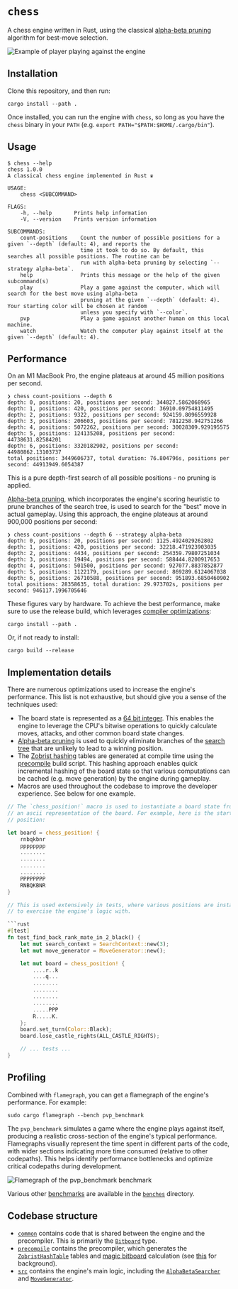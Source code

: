 # `chess`
A chess engine written in Rust, using the classical [alpha-beta pruning](https://en.wikipedia.org/wiki/Alpha–beta_pruning) algorithm for best-move selection.

![Example of player playing against the engine](./demo.gif)

## Installation

Clone this repository, and then run:

```shell
cargo install --path .
```

Once installed, you can run the engine with `chess`, so long as you have the `chess` binary in your `PATH` (e.g. `export PATH="$PATH:$HOME/.cargo/bin"`).

## Usage

```console
$ chess --help
chess 1.0.0
A classical chess engine implemented in Rust ♛

USAGE:
    chess <SUBCOMMAND>

FLAGS:
    -h, --help       Prints help information
    -V, --version    Prints version information

SUBCOMMANDS:
    count-positions    Count the number of possible positions for a given `--depth` (default: 4), and reports the
                       time it took to do so. By default, this searches all possible positions. The routine can be
                       run with alpha-beta pruning by selecting `--strategy alpha-beta`.
    help               Prints this message or the help of the given subcommand(s)
    play               Play a game against the computer, which will search for the best move using alpha-beta
                       pruning at the given `--depth` (default: 4). Your starting color will be chosen at random
                       unless you specify with `--color`.
    pvp                Play a game against another human on this local machine.
    watch              Watch the computer play against itself at the given `--depth` (default: 4).

```

## Performance

On an M1 MacBook Pro, the engine plateaus at around 45 million positions per second.

```console
❯ chess count-positions --depth 6
depth: 0, positions: 20, positions per second: 344827.5862068965
depth: 1, positions: 420, positions per second: 36910.09754811495
depth: 2, positions: 9322, positions per second: 924159.8096559928
depth: 3, positions: 206603, positions per second: 7812258.942751266
depth: 4, positions: 5072262, positions per second: 30028309.929195575
depth: 5, positions: 124135208, positions per second: 44738631.82584201
depth: 6, positions: 3320182902, positions per second: 44980862.13103737
total positions: 3449606737, total duration: 76.804796s, positions per second: 44913949.6054387
```

This is a pure depth-first search of all possible positions - no pruning is applied.

[Alpha-beta pruning](https://en.wikipedia.org/wiki/Alpha–beta_pruning), which incorporates the engine's scoring heuristic to prune branches of the search tree, is used to search for the "best" move in actual gameplay. Using this approach, the engine plateaus at around 900,000 positions per second:

```console
❯ chess count-positions --depth 6 --strategy alpha-beta
depth: 0, positions: 20, positions per second: 1125.4924029262802
depth: 1, positions: 420, positions per second: 32218.471923903035
depth: 2, positions: 4434, positions per second: 254359.79807251034
depth: 3, positions: 19494, positions per second: 588444.8200917653
depth: 4, positions: 501500, positions per second: 927077.8837852877
depth: 5, positions: 1122179, positions per second: 869289.6124067038
depth: 6, positions: 26710588, positions per second: 951893.6850460902
total positions: 28358635, total duration: 29.973702s, positions per second: 946117.1996705646
```

These figures vary by hardware. To achieve the best performance, make sure to use the release build, which leverages [compiler optimizations](./Cargo.toml#L28-L33):

```shell
cargo install --path .
```

Or, if not ready to install:

```shell
cargo build --release
```

## Implementation details

There are numerous optimizations used to increase the engine's performance. This list is not exhaustive, but should give you a sense of the techniques used:
* The board state is represented as a [64 bit integer](common/src/bitboard/bitboard.rs). This enables the engine to leverage the CPU's bitwise operations to quickly calculate moves, attacks, and other common board state changes.
* [Alpha-beta pruning](https://en.wikipedia.org/wiki/Alpha–beta_pruning) is used to quickly eliminate branches of the [search tree](src/alpha_beta_searcher/mod.rs) that are unlikely to lead to a winning position.
* The [Zobrist hashing](./precompile/src/zobrist/mod.rs) tables are generated at compile time using the [precompile](./precompile/src/main.rs) build script. This hashing approach enables quick incremental hashing of the board state so that various computations can be cached (e.g. move generation) by the engine during gameplay.
* Macros are used throughout the codebase to improve the developer experience. See below for one example.

```rust
// The `chess_position!` macro is used to instantiate a board state from
// an ascii representation of the board. For example, here is the starting
// position:

let board = chess_position! {
    rnbqkbnr
    pppppppp
    ........
    ........
    ........
    ........
    PPPPPPPP
    RNBQKBNR
}

// This is used extensively in tests, where various positions are instantiated
// to exercise the engine's logic with.

```rust
#[test]
fn test_find_back_rank_mate_in_2_black() {
    let mut search_context = SearchContext::new(3);
    let mut move_generator = MoveGenerator::new();

    let mut board = chess_position! {
        ....r..k
        ....q...
        ........
        ........
        ........
        ........
        .....PPP
        R.....K.
    };
    board.set_turn(Color::Black);
    board.lose_castle_rights(ALL_CASTLE_RIGHTS);

    // ... tests ...
}
```

## Profiling

Combined with `flamegraph`, you can get a flamegraph of the engine's performance. For example:

```shell
sudo cargo flamegraph --bench pvp_benchmark
```

The `pvp_benchmark` simulates a game where the engine plays against itself, producing a realistic cross-section of the engine's typical performance. Flamegraphs visually represent the time spent in different parts of the code, with wider sections indicating more time consumed (relative to other codepaths). This helps identify performance bottlenecks and optimize critical codepaths during development.

![Flamegraph of the `pvp_benchmark` benchmark](./pvp_benchmark.svg)

Various other [benchmarks](https://doc.rust-lang.org/cargo/commands/cargo-bench.html) are available in the [`benches`](./benches) directory.

## Codebase structure

* [`common`](./common) contains code that is shared between the engine and the precompiler. This is primarily the [`Bitboard`](./common/src/bitboard/mod.rs) type.
* [`precompile`](./precompile) contains the precompiler, which generates the [`ZobristHashTable`](./precompile/src/zobrist/mod.rs) tables and [magic bitboard](./precompile/src/magic/find_magics.rs) calculation (see [this](https://www.chessprogramming.org/Magic_Bitboards) for background).
* [`src`](./src) contains the engine's main logic, including the [`AlphaBetaSearcher`](./src/alpha_beta_searcher/mod.rs) and [`MoveGenerator`](./src/move_generator/mod.rs).
